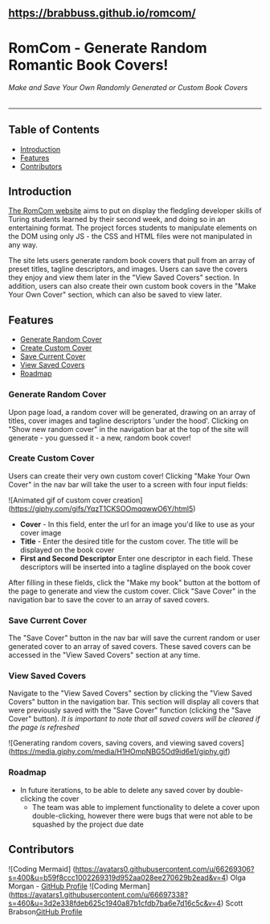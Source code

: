 https://brabbuss.github.io/romcom/
---
# RomCom - Generate Random Romantic Book Covers!
###### Make and Save Your Own Randomly Generated or Custom Book Covers
---
## Table of Contents
* [Introduction](#introduction)
* [Features](#features)
* [Contributors](#contributors)

## Introduction
[The RomCom website](https://brabbuss.github.io/romcom/) aims to put on display the fledgling developer skills of Turing students learned by their second week, and doing so in an entertaining format. The project forces students to manipulate elements on the DOM using only JS - the CSS and HTML files were not manipulated in any way.

The site lets users generate random book covers that pull from an array of preset titles, tagline descriptors, and images. Users can save the covers they enjoy and view them later in the "View Saved Covers" section. In addition, users can also create their own custom book covers in the "Make Your Own Cover" section, which can also be saved to view later.

## Features
* [Generate Random Cover](#Generate-Random-Cover)
* [Create Custom Cover](#Create-Custom-Cover)
* [Save Current Cover](#Save-Current-Cover)
* [View Saved Covers](#View-Saved-Covers)
* [Roadmap](#to-do)

### Generate Random Cover
Upon page load, a random cover will be generated, drawing on an array of titles, cover images and tagline descriptors 'under the hood'. Clicking on "Show new random cover" in the navigation bar at the top of the site will generate - you guessed it - a new, random book cover!

### Create Custom Cover
Users can create their very own custom cover! Clicking "Make Your Own Cover" in the nav bar will take the user to a screen with four input fields:

![Animated gif of custom cover creation]
(https://giphy.com/gifs/YqzT1CKSOOmqqwwO6Y/html5)

* **Cover** - In this field, enter the url for an image you'd like to use as your cover image
* **Title** - Enter the desired title for the custom cover. The title will be displayed on the book cover
* **First and Second Descriptor** Enter one descriptor in each field. These descriptors will be inserted into a tagline displayed on the book cover

After filling in these fields, click the "Make my book" button at the bottom of the page to generate and view the custom cover. Click "Save Cover" in the navigation bar to save the cover to an array of saved covers.

### Save Current Cover
The "Save Cover" button in the nav bar will save the current random or user generated cover to an array of saved covers. These saved covers can be accessed in the "View Saved Covers" section at any time.

### View Saved Covers
Navigate to the "View Saved Covers" section by clicking the "View Saved Covers" button in the navigation bar. This section will display all covers that were previously saved with the "Save Cover" function (clicking the "Save Cover" button). *It is important to note that all saved covers will be cleared if the page is refreshed*

![Generating random covers, saving covers, and viewing saved covers]
(https://media.giphy.com/media/H1HOmpNBG5Od9id6e1/giphy.gif)

### Roadmap
* In future iterations, to be able to delete any saved cover by double-clicking the cover
  * The team was able to implement functionality to delete a cover upon double-clicking, however there were bugs that were not able to be squashed by the project due date

## Contributors
![Coding Mermaid]
(https://avatars0.githubusercontent.com/u/66269306?s=400&u=b59f8ccc1002269319d952aa028ee270629b2ead&v=4)
Olga Morgan - [GitHub Profile](https://github.com/scripka)
![Coding Merman]
(https://avatars1.githubusercontent.com/u/66697338?s=460&u=3d2e338fdeb625c1940a87b1cfdb7ba6e7d16c5c&v=4)
Scott Brabson[GitHub Profile](https://github.com/brabbuss)
